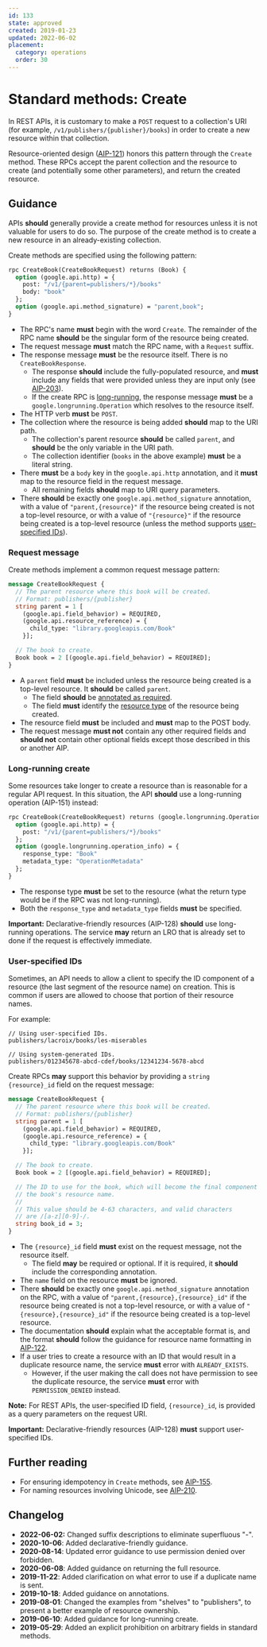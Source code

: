 ```yaml
---
id: 133
state: approved
created: 2019-01-23
updated: 2022-06-02
placement:
  category: operations
  order: 30
---
```


# Standard methods: Create

In REST APIs, it is customary to make a `POST` request to a collection's URI
(for example, `/v1/publishers/{publisher}/books`) in order to create a new
resource within that collection.

Resource-oriented design ([AIP-121][]) honors this pattern through the `Create`
method. These RPCs accept the parent collection and the resource to create (and
potentially some other parameters), and return the created resource.

## Guidance

APIs **should** generally provide a create method for resources unless it is
not valuable for users to do so. The purpose of the create method is to create
a new resource in an already-existing collection.

Create methods are specified using the following pattern:

```proto
rpc CreateBook(CreateBookRequest) returns (Book) {
  option (google.api.http) = {
    post: "/v1/{parent=publishers/*}/books"
    body: "book"
  };
  option (google.api.method_signature) = "parent,book";
}
```

- The RPC's name **must** begin with the word `Create`. The remainder of the
  RPC name **should** be the singular form of the resource being created.
- The request message **must** match the RPC name, with a `Request` suffix.
- The response message **must** be the resource itself. There is no
  `CreateBookResponse`.
  - The response **should** include the fully-populated resource, and **must**
    include any fields that were provided unless they are input only (see
    [AIP-203][]).
  - If the create RPC is [long-running](#long-running-create), the response
    message **must** be a `google.longrunning.Operation` which resolves to the
    resource itself.
- The HTTP verb **must** be `POST`.
- The collection where the resource is being added **should** map to the URI
  path.
  - The collection's parent resource **should** be called `parent`, and
    **should** be the only variable in the URI path.
  - The collection identifier (`books` in the above example) **must** be
    a literal string.
- There **must** be a `body` key in the `google.api.http` annotation, and it
  **must** map to the resource field in the request message.
  - All remaining fields **should** map to URI query parameters.
- There **should** be exactly one `google.api.method_signature` annotation,
  with a value of `"parent,{resource}"` if the resource being created is not a
  top-level resource, or with a value of `"{resource}"` if the resource being
  created is a top-level resource (unless the method supports [user-specified
  IDs](#user-specified-ids)).

### Request message

Create methods implement a common request message pattern:

```proto
message CreateBookRequest {
  // The parent resource where this book will be created.
  // Format: publishers/{publisher}
  string parent = 1 [
    (google.api.field_behavior) = REQUIRED,
    (google.api.resource_reference) = {
      child_type: "library.googleapis.com/Book"
    }];

  // The book to create.
  Book book = 2 [(google.api.field_behavior) = REQUIRED];
}
```

- A `parent` field **must** be included unless the resource being created is a
  top-level resource. It **should** be called `parent`.
  - The field **should** be [annotated as required][aip-203].
  - The field **must** identify the [resource type][aip-123] of the resource
    being created.
- The resource field **must** be included and **must** map to the POST body.
- The request message **must not** contain any other required fields and
  **should not** contain other optional fields except those described in this
  or another AIP.

### Long-running create

Some resources take longer to create a resource than is reasonable for a
regular API request. In this situation, the API **should** use a long-running
operation (AIP-151) instead:

```proto
rpc CreateBook(CreateBookRequest) returns (google.longrunning.Operation) {
  option (google.api.http) = {
    post: "/v1/{parent=publishers/*}/books"
  };
  option (google.longrunning.operation_info) = {
    response_type: "Book"
    metadata_type: "OperationMetadata"
  };
}
```

- The response type **must** be set to the resource (what the return type would
  be if the RPC was not long-running).
- Both the `response_type` and `metadata_type` fields **must** be specified.

**Important:** Declarative-friendly resources (AIP-128) **should** use
long-running operations. The service **may** return an LRO that is already set
to done if the request is effectively immediate.

### User-specified IDs

Sometimes, an API needs to allow a client to specify the ID component of a
resource (the last segment of the resource name) on creation. This is common if
users are allowed to choose that portion of their resource names.

For example:

```
// Using user-specified IDs.
publishers/lacroix/books/les-miserables

// Using system-generated IDs.
publishers/012345678-abcd-cdef/books/12341234-5678-abcd
```

Create RPCs **may** support this behavior by providing a `string {resource}_id`
field on the request message:

```proto
message CreateBookRequest {
  // The parent resource where this book will be created.
  // Format: publishers/{publisher}
  string parent = 1 [
    (google.api.field_behavior) = REQUIRED,
    (google.api.resource_reference) = {
      child_type: "library.googleapis.com/Book"
    }];

  // The book to create.
  Book book = 2 [(google.api.field_behavior) = REQUIRED];

  // The ID to use for the book, which will become the final component of
  // the book's resource name.
  //
  // This value should be 4-63 characters, and valid characters
  // are /[a-z][0-9]-/.
  string book_id = 3;
}
```

- The `{resource}_id` field **must** exist on the request message, not the
  resource itself.
  - The field **may** be required or optional. If it is required, it **should**
    include the corresponding annotation.
- The `name` field on the resource **must** be ignored.
- There **should** be exactly one `google.api.method_signature` annotation on
  the RPC, with a value of `"parent,{resource},{resource}_id"` if the resource
  being created is not a top-level resource, or with a value of
  `"{resource},{resource}_id"` if the resource being created is a top-level
  resource.
- The documentation **should** explain what the acceptable format is, and the
  format **should** follow the guidance for resource name formatting in
  [AIP-122][].
- If a user tries to create a resource with an ID that would result in a
  duplicate resource name, the service **must** error with `ALREADY_EXISTS`.
  - However, if the user making the call does not have permission to see the
    duplicate resource, the service **must** error with `PERMISSION_DENIED`
    instead.

**Note:** For REST APIs, the user-specified ID field, `{resource}_id`,
is provided as a query parameters on the request URI.

**Important:** Declarative-friendly resources (AIP-128) **must** support
user-specified IDs.

## Further reading

- For ensuring idempotency in `Create` methods, see [AIP-155][].
- For naming resources involving Unicode, see [AIP-210][].

[aip-121]: ./0121.md
[aip-122]: ./0122.md
[aip-123]: ./0123.md
[aip-155]: ./0155.md
[aip-203]: ./0203.md
[aip-210]: ./0210.md

## Changelog

- **2022-06-02:** Changed suffix descriptions to eliminate superfluous "-".
- **2020-10-06**: Added declarative-friendly guidance.
- **2020-08-14**: Updated error guidance to use permission denied over
  forbidden.
- **2020-06-08**: Added guidance on returning the full resource.
- **2019-11-22**: Added clarification on what error to use if a duplicate name
  is sent.
- **2019-10-18**: Added guidance on annotations.
- **2019-08-01**: Changed the examples from "shelves" to "publishers", to
  present a better example of resource ownership.
- **2019-06-10**: Added guidance for long-running create.
- **2019-05-29**: Added an explicit prohibition on arbitrary fields in standard
  methods.
